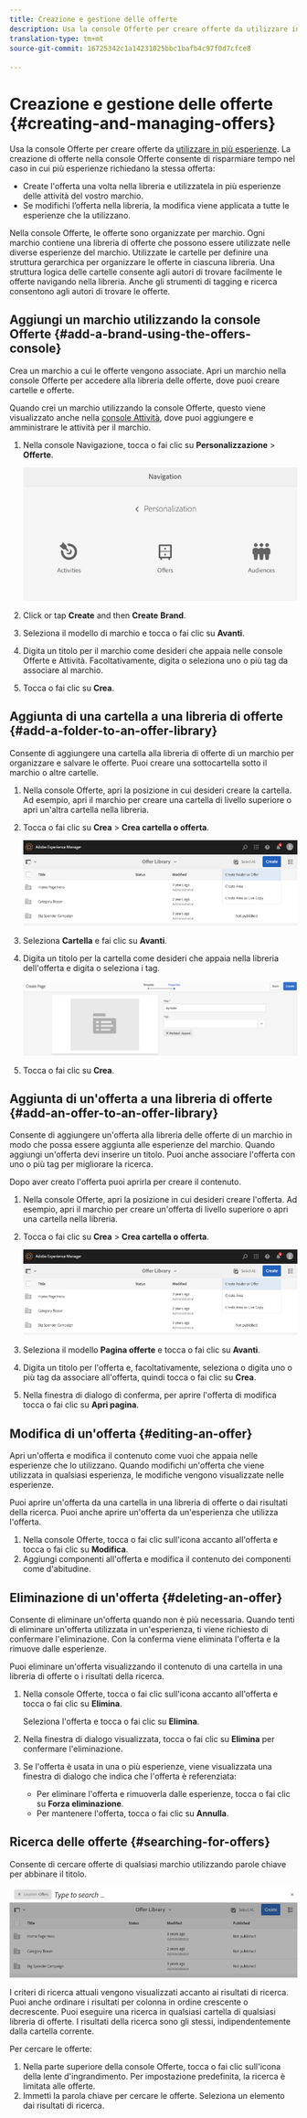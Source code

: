 ```yaml
---
title: Creazione e gestione delle offerte
description: Usa la console Offerte per creare offerte da utilizzare in più esperienze.
translation-type: tm+mt
source-git-commit: 16725342c1a14231025bbc1bafb4c97f0d7cfce8

---
```



# Creazione e gestione delle offerte {#creating-and-managing-offers}

Usa la console Offerte per creare offerte da [utilizzare in più esperienze](/help/sites-cloud/authoring/personalization/targeted-content.md). La creazione di offerte nella console Offerte consente di risparmiare tempo nel caso in cui più esperienze richiedano la stessa offerta:

* Create l&#39;offerta una volta nella libreria e utilizzatela in più esperienze delle attività del vostro marchio.
* Se modifichi l’offerta nella libreria, la modifica viene applicata a tutte le esperienze che la utilizzano.

Nella console Offerte, le offerte sono organizzate per marchio. Ogni marchio contiene una libreria di offerte che possono essere utilizzate nelle diverse esperienze del marchio. Utilizzate le cartelle per definire una struttura gerarchica per organizzare le offerte in ciascuna libreria. Una struttura logica delle cartelle consente agli autori di trovare facilmente le offerte navigando nella libreria. Anche gli strumenti di tagging e ricerca consentono agli autori di trovare le offerte.

## Aggiungi un marchio utilizzando la console Offerte {#add-a-brand-using-the-offers-console}

Crea un marchio a cui le offerte vengono associate. Apri un marchio nella console Offerte per accedere alla libreria delle offerte, dove puoi creare cartelle e offerte.

Quando crei un marchio utilizzando la console Offerte, questo viene visualizzato anche nella [console Attività](/help/sites-cloud/authoring/personalization/activities.md), dove puoi aggiungere e amministrare le attività per il marchio.

1. Nella console Navigazione, tocca o fai clic su **Personalizzazione** > **Offerte**.

   ![Passaggio alla console Offerte](/help/sites-cloud/authoring/assets/offers-navigation.png)

1. Click or tap **Create** and then **Create** **Brand**.
1. Seleziona il modello di marchio e tocca o fai clic su **Avanti**.
1. Digita un titolo per il marchio come desideri che appaia nelle console Offerte e Attività. Facoltativamente, digita o seleziona uno o più tag da associare al marchio.
1. Tocca o fai clic su **Crea**.

## Aggiunta di una cartella a una libreria di offerte {#add-a-folder-to-an-offer-library}

Consente di aggiungere una cartella alla libreria di offerte di un marchio per organizzare e salvare le offerte. Puoi creare una sottocartella sotto il marchio o altre cartelle.

1. Nella console Offerte, apri la posizione in cui desideri creare la cartella. Ad esempio, apri il marchio per creare una cartella di livello superiore o apri un&#39;altra cartella nella libreria.
1. Tocca o fai clic su **Crea** > **Crea cartella o offerta**.

   ![Creazione della cartella delle offerte](/help/sites-cloud/authoring/assets/offers-create-folder.png)

1. Seleziona **Cartella** e fai clic su **Avanti**.
1. Digita un titolo per la cartella come desideri che appaia nella libreria dell&#39;offerta e digita o seleziona i tag.

   ![Definizione delle proprietà della cartella](/help/sites-cloud/authoring/assets/offers-folder-properties.png)

1. Tocca o fai clic su **Crea**.

## Aggiunta di un&#39;offerta a una libreria di offerte {#add-an-offer-to-an-offer-library}

Consente di aggiungere un&#39;offerta alla libreria delle offerte di un marchio in modo che possa essere aggiunta alle esperienze del marchio. Quando aggiungi un&#39;offerta devi inserire un titolo. Puoi anche associare l&#39;offerta con uno o più tag per migliorare la ricerca.

Dopo aver creato l&#39;offerta puoi aprirla per creare il contenuto.

1. Nella console Offerte, apri la posizione in cui desideri creare l&#39;offerta. Ad esempio, apri il marchio per creare un&#39;offerta di livello superiore o apri una cartella nella libreria.
1. Tocca o fai clic su **Crea** > **Crea cartella o offerta**.

   ![Creazione della cartella delle offerte](/help/sites-cloud/authoring/assets/offers-create-folder.png)

1. Seleziona il modello **Pagina offerte** e tocca o fai clic su **Avanti**.
1. Digita un titolo per l&#39;offerta e, facoltativamente, seleziona o digita uno o più tag da associare all&#39;offerta, quindi tocca o fai clic su **Crea**.
1. Nella finestra di dialogo di conferma, per aprire l&#39;offerta di modifica tocca o fai clic su **Apri pagina**.

## Modifica di un&#39;offerta {#editing-an-offer}

Apri un&#39;offerta e modifica il contenuto come vuoi che appaia nelle esperienze che lo utilizzano. Quando modifichi un&#39;offerta che viene utilizzata in qualsiasi esperienza, le modifiche vengono visualizzate nelle esperienze.

Puoi aprire un&#39;offerta da una cartella in una libreria di offerte o dai risultati della ricerca. Puoi anche aprire un&#39;offerta da un&#39;esperienza che utilizza l&#39;offerta.

1. Nella console Offerte, tocca o fai clic sull&#39;icona accanto all&#39;offerta e tocca o fai clic su **Modifica**.
1. Aggiungi componenti all&#39;offerta e modifica il contenuto dei componenti come d&#39;abitudine.

## Eliminazione di un&#39;offerta {#deleting-an-offer}

Consente di eliminare un&#39;offerta quando non è più necessaria. Quando tenti di eliminare un&#39;offerta utilizzata in un&#39;esperienza, ti viene richiesto di confermare l&#39;eliminazione. Con la conferma viene eliminata l&#39;offerta e la rimuove dalle esperienze.

Puoi eliminare un&#39;offerta visualizzando il contenuto di una cartella in una libreria di offerte o i risultati della ricerca.

1. Nella console Offerte, tocca o fai clic sull&#39;icona accanto all&#39;offerta e tocca o fai clic su **Elimina**.

   Seleziona l&#39;offerta e tocca o fai clic su **Elimina**.

1. Nella finestra di dialogo visualizzata, tocca o fai clic su **Elimina** per confermare l&#39;eliminazione.
1. Se l&#39;offerta è usata in una o più esperienze, viene visualizzata una finestra di dialogo che indica che l&#39;offerta è referenziata:

   * Per eliminare l&#39;offerta e rimuoverla dalle esperienze, tocca o fai clic su **Forza eliminazione**.
   * Per mantenere l&#39;offerta, tocca o fai clic su **Annulla**.

## Ricerca delle offerte {#searching-for-offers}

Consente di cercare offerte di qualsiasi marchio utilizzando parole chiave per abbinare il titolo.

![Ricerca di un’offerta](/help/sites-cloud/authoring/assets/offers-search.png)

I criteri di ricerca attuali vengono visualizzati accanto ai risultati di ricerca. Puoi anche ordinare i risultati per colonna in ordine crescente o decrescente. Puoi eseguire una ricerca in qualsiasi cartella di qualsiasi libreria di offerte. I risultati della ricerca sono gli stessi, indipendentemente dalla cartella corrente.

Per cercare le offerte:

1. Nella parte superiore della console Offerte, tocca o fai clic sull&#39;icona della lente d&#39;ingrandimento. Per impostazione predefinita, la ricerca è limitata alle offerte.
1. Immetti la parola chiave per cercare le offerte. Seleziona un elemento dai risultati di ricerca.
